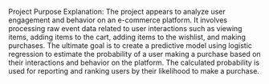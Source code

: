 Project Purpose Explanation:
The project appears to analyze user engagement and behavior on an e-commerce platform. It involves processing raw event data related to user interactions such as viewing items, adding items to the cart, adding items to the wishlist, and making purchases. The ultimate goal is to create a predictive model using logistic regression to estimate the probability of a user making a purchase based on their interactions and behavior on the platform. The calculated probability is used for reporting and ranking users by their likelihood to make a purchase.
